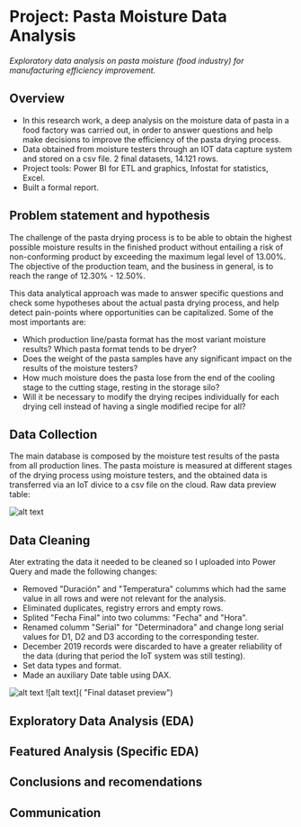 # Project: Pasta Moisture Data Analysis
*Exploratory data analysis on pasta moisture (food industry) for manufacturing efficiency improvement.*

## Overview
- In this research work, a deep analysis on the moisture data of pasta in a food factory was carried out, in order to answer questions and help make decisions to improve the efficiency of the pasta drying process.
- Data obtained from moisture testers through an IOT data capture system and stored on a csv file. 2 final datasets, 14.121 rows.
- Project tools: Power BI for ETL and graphics, Infostat for statistics, Excel. <!--- Important insights:-->
- Built a formal report.

<!--### Code and Resourses Used-->
## Problem statement and hypothesis
The challenge of the pasta drying process is to be able to obtain the highest possible moisture results in the finished product without entailing a risk of non-conforming product by exceeding the maximum legal level of 13.00%. The objective of the production team, and the business in general, is to reach the range of 12.30% - 12.50%.

This data analytical approach was made to answer specific questions and check some hypotheses about the actual pasta drying process, and help detect pain-points where opportunities can be capitalized. Some of the most importants are:
- Which production line/pasta format has the most variant moisture results? Which pasta format tends to be dryer?
- Does the weight of the pasta samples have any significant impact on the results of the moisture testers?
- How much moisture does the pasta lose from the end of the cooling stage to the cutting stage, resting in the storage silo?
- Will it be necessary to modify the drying recipes individually for each drying cell instead of having a single modified recipe for all?

## Data Collection
The main database is composed by the moisture test results of the pasta from all production lines. The pasta moisture is measured at different stages of the drying process using moisture testers, and the obtained data is transferred via an IoT divice to a csv file on the cloud. Raw data preview table:

![alt text](https://github.com/caestradaa/pasta_moisture_daproj/blob/main/Images/Raw_data_preview.png "Raw data preview")

<!--Fecha Final: Date and Time
Linea: production line
Referencia: pasta format
Zona: drying zone where the pasta sample is taken
Resultado: moisture test result
Duración: moisture test time duration
Peso Muestra: sample initial weight
Peso Final: sample final weight
Temperatura: moisture test temperature (°C)
Serial: tester ID serial-->

## Data Cleaning
Ater extrating the data it needed to be cleaned so I uploaded into Power Query and made the following changes:
- Removed "Duración" and "Temperatura" columms which had the same value in all rows and were not relevant for the analysis.
- Eliminated duplicates, registry errors and empty rows.
- Splited "Fecha Final" into two columms: "Fecha" and "Hora".
- Renamed columm "Serial" for "Determinadora" and change long serial values for D1, D2 and D3 according to the corresponding tester.
- December 2019 records were discarded to have a greater reliability of the data (during that period the IoT system was still testing).
- Set data types and format. 
- Made an auxiliary Date table using DAX.

![alt text](https://github.com/caestradaa/pasta_moisture_daproj/blob/main/Images/Data_cleaning_summary.png "Data cleaning resume")
![alt text]( "Final dataset preview")

## Exploratory Data Analysis (EDA)

## Featured Analysis (Specific EDA)

## Conclusions and recomendations

## Communication

<!--- Collecting structuring, analyzing, and turning raw data into actionable business insights.
T- he main purpose og BI is to provide actionable business insights and support data-driven decision making.-->
